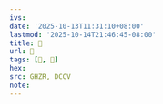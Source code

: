 ```yaml
---
ivs:
date: '2025-10-13T11:31:10+08:00'
lastmod: '2025-10-14T21:46:45-08:00'
title: 󰨟
url: 󰨟
tags: [𦨇, 𦨇]
hex: 
src: GHZR, DCCV
note:
---
```

